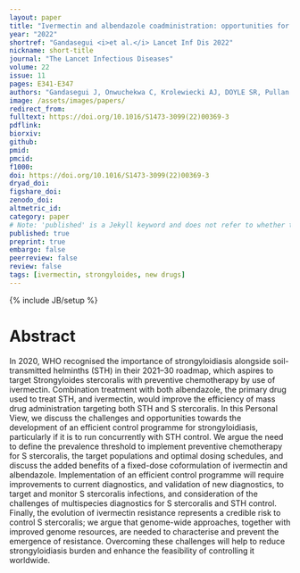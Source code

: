 ```yaml
---
layout: paper
title: "Ivermectin and albendazole coadministration: opportunities for strongyloidiasis control"
year: "2022"
shortref: "Gandasegui <i>et al.</i> Lancet Inf Dis 2022"
nickname: short-title
journal: "The Lancet Infectious Diseases"
volume: 22
issue: 11
pages: E341-E347
authors: "Gandasegui J, Onwuchekwa C, Krolewiecki AJ, DOYLE SR, Pullan RL, Enbiale W, Kepha S, Hatherell HA, van Lieshout L, Cambra-Pellejà M, Escola V, Muñoz J"
image: /assets/images/papers/
redirect_from:
fulltext: https://doi.org/10.1016/S1473-3099(22)00369-3
pdflink:
biorxiv:
github:
pmid:
pmcid:
f1000:
doi: https://doi.org/10.1016/S1473-3099(22)00369-3
dryad_doi:
figshare_doi:
zenodo_doi:
altmetric_id:
category: paper
# Note: 'published' is a Jekyll keyword and does not refer to whether the paper is published, but rather to whether this Markdown should be part of the rendered site.
published: true
preprint: true
embargo: false
peerreview: false
review: false
tags: [ivermectin, strongyloides, new drugs]
---
```

{% include JB/setup %}

# Abstract

In 2020, WHO recognised the importance of strongyloidiasis alongside soil-transmitted helminths (STH) in their 2021–30 roadmap, which aspires to target Strongyloides stercoralis with preventive chemotherapy by use of ivermectin. Combination treatment with both albendazole, the primary drug used to treat STH, and ivermectin, would improve the efficiency of mass drug administration targeting both STH and S stercoralis. In this Personal View, we discuss the challenges and opportunities towards the development of an efficient control programme for strongyloidiasis, particularly if it is to run concurrently with STH control. We argue the need to define the prevalence threshold to implement preventive chemotherapy for S stercoralis, the target populations and optimal dosing schedules, and discuss the added benefits of a fixed-dose coformulation of ivermectin and albendazole. Implementation of an efficient control programme will require improvements to current diagnostics, and validation of new diagnostics, to target and monitor S stercoralis infections, and consideration of the challenges of multispecies diagnostics for S stercoralis and STH control. Finally, the evolution of ivermectin resistance represents a credible risk to control S stercoralis; we argue that genome-wide approaches, together with improved genome resources, are needed to characterise and prevent the emergence of resistance. Overcoming these challenges will help to reduce strongyloidiasis burden and enhance the feasibility of controlling it worldwide.
